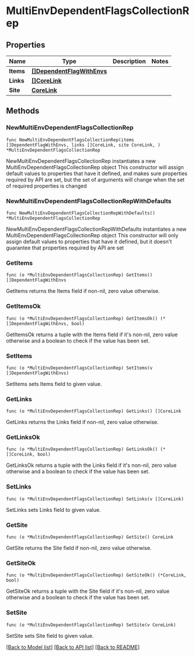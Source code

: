 # MultiEnvDependentFlagsCollectionRep

## Properties

Name | Type | Description | Notes
------------ | ------------- | ------------- | -------------
**Items** | [**[]DependentFlagWithEnvs**](DependentFlagWithEnvs.md) |  | 
**Links** | [**[]CoreLink**](CoreLink.md) |  | 
**Site** | [**CoreLink**](CoreLink.md) |  | 

## Methods

### NewMultiEnvDependentFlagsCollectionRep

`func NewMultiEnvDependentFlagsCollectionRep(items []DependentFlagWithEnvs, links []CoreLink, site CoreLink, ) *MultiEnvDependentFlagsCollectionRep`

NewMultiEnvDependentFlagsCollectionRep instantiates a new MultiEnvDependentFlagsCollectionRep object
This constructor will assign default values to properties that have it defined,
and makes sure properties required by API are set, but the set of arguments
will change when the set of required properties is changed

### NewMultiEnvDependentFlagsCollectionRepWithDefaults

`func NewMultiEnvDependentFlagsCollectionRepWithDefaults() *MultiEnvDependentFlagsCollectionRep`

NewMultiEnvDependentFlagsCollectionRepWithDefaults instantiates a new MultiEnvDependentFlagsCollectionRep object
This constructor will only assign default values to properties that have it defined,
but it doesn't guarantee that properties required by API are set

### GetItems

`func (o *MultiEnvDependentFlagsCollectionRep) GetItems() []DependentFlagWithEnvs`

GetItems returns the Items field if non-nil, zero value otherwise.

### GetItemsOk

`func (o *MultiEnvDependentFlagsCollectionRep) GetItemsOk() (*[]DependentFlagWithEnvs, bool)`

GetItemsOk returns a tuple with the Items field if it's non-nil, zero value otherwise
and a boolean to check if the value has been set.

### SetItems

`func (o *MultiEnvDependentFlagsCollectionRep) SetItems(v []DependentFlagWithEnvs)`

SetItems sets Items field to given value.


### GetLinks

`func (o *MultiEnvDependentFlagsCollectionRep) GetLinks() []CoreLink`

GetLinks returns the Links field if non-nil, zero value otherwise.

### GetLinksOk

`func (o *MultiEnvDependentFlagsCollectionRep) GetLinksOk() (*[]CoreLink, bool)`

GetLinksOk returns a tuple with the Links field if it's non-nil, zero value otherwise
and a boolean to check if the value has been set.

### SetLinks

`func (o *MultiEnvDependentFlagsCollectionRep) SetLinks(v []CoreLink)`

SetLinks sets Links field to given value.


### GetSite

`func (o *MultiEnvDependentFlagsCollectionRep) GetSite() CoreLink`

GetSite returns the Site field if non-nil, zero value otherwise.

### GetSiteOk

`func (o *MultiEnvDependentFlagsCollectionRep) GetSiteOk() (*CoreLink, bool)`

GetSiteOk returns a tuple with the Site field if it's non-nil, zero value otherwise
and a boolean to check if the value has been set.

### SetSite

`func (o *MultiEnvDependentFlagsCollectionRep) SetSite(v CoreLink)`

SetSite sets Site field to given value.



[[Back to Model list]](../README.md#documentation-for-models) [[Back to API list]](../README.md#documentation-for-api-endpoints) [[Back to README]](../README.md)


